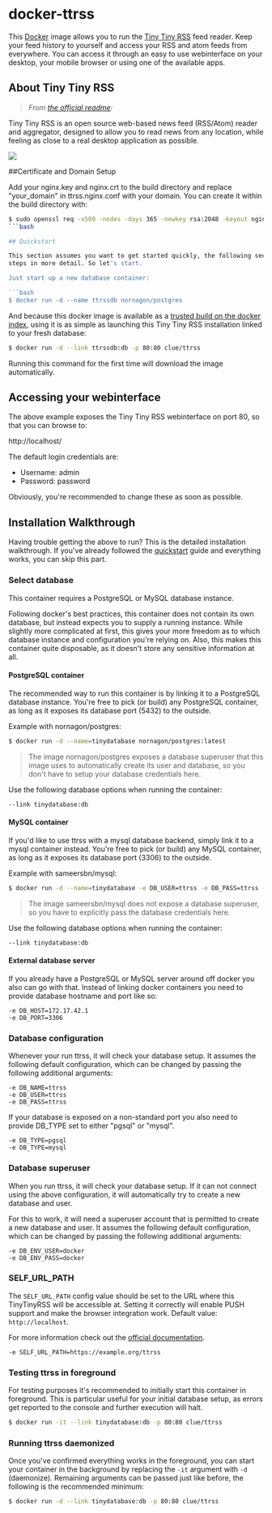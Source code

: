 # docker-ttrss

This [Docker](https://www.docker.com) image allows you to run the [Tiny Tiny RSS](http://tt-rss.org) feed reader.
Keep your feed history to yourself and access your RSS and atom feeds from everywhere.
You can access it through an easy to use webinterface on your desktop, your mobile browser
or using one of the available apps.

## About Tiny Tiny RSS

> *From [the official readme](http://tt-rss.org/redmine/projects/tt-rss/wiki):*

Tiny Tiny RSS is an open source web-based news feed (RSS/Atom) reader and aggregator,
designed to allow you to read news from any location,
while feeling as close to a real desktop application as possible.

![](http://tt-rss.org/images/1.9/1.jpg)

##Certificate and Domain Setup

Add your nginx.key and nginx.crt to the build directory and replace "your_domain" in ttrss.nginx.conf with your domain.
You can create it within the build directory with:

```bash
$ sudo openssl req -x509 -nodes -days 365 -newkey rsa:2048 -keyout nginx.key -out nginx.crt
```bash

## Quickstart

This section assumes you want to get started quickly, the following sections explain the
steps in more detail. So let's start.

Just start up a new database container:

```bash
$ docker run -d --name ttrssdb nornagon/postgres
```

And because this docker image is available as a [trusted build on the docker index](https://index.docker.io/u/clue/ttrss/),
using it is as simple as launching this Tiny Tiny RSS installation linked to your fresh database:

```bash
$ docker run -d --link ttrssdb:db -p 80:80 clue/ttrss
```

Running this command for the first time will download the image automatically.

## Accessing your webinterface

The above example exposes the Tiny Tiny RSS webinterface on port 80, so that you can browse to:

http://localhost/

The default login credentials are:

* Username: admin
* Password: password

Obviously, you're recommended to change these as soon as possible.

## Installation Walkthrough

Having trouble getting the above to run?
This is the detailed installation walkthrough.
If you've already followed the [quickstart](#quickstart) guide and everything works, you can skip this part.

### Select database

This container requires a PostgreSQL or MySQL database instance.

Following docker's best practices, this container does not contain its own database,
but instead expects you to supply a running instance.
While slightly more complicated at first, this gives your more freedom as to which
database instance and configuration you're relying on.
Also, this makes this container quite disposable, as it doesn't store any sensitive
information at all.

#### PostgreSQL container

The recommended way to run this container is by linking it to a PostgreSQL database instance.
You're free to pick (or build) any PostgreSQL container, as long as it exposes
its database port (5432) to the outside.

Example with nornagon/postgres:

```bash
$ docker run -d --name=tinydatabase nornagon/postgres:latest
```

> The image nornagon/postgres exposes a database superuser that this image uses
to automatically create its user and database,
so you don't have to setup your database credentials here.

Use the following database options when running the container:

```
--link tinydatabase:db
```

#### MySQL container

If you'd like to use ttrss with a mysql database backend, simply link it to a
mysql container instead.
You're free to pick (or build) any MySQL container, as long as it exposes
its database port (3306) to the outside.

Example with sameersbn/mysql:

```bash
$ docker run -d --name=tinydatabase -e DB_USER=ttrss -e DB_PASS=ttrss -e DB_NAME=ttrss sameersbn/mysql:latest
```

> The image sameersbn/mysql does not expose a database superuser,
so you have to explicitly pass the database credentials here.

Use the following database options when running the container:

```
--link tinydatabase:db
```

#### External database server

If you already have a PostgreSQL or MySQL server around off docker you also can go with that.
Instead of linking docker containers you need to provide database hostname and port like so:

```
-e DB_HOST=172.17.42.1
-e DB_PORT=3306
```

### Database configuration

Whenever your run ttrss, it will check your database setup. It assumes the following
default configuration, which can be changed by passing the following additional arguments:

```
-e DB_NAME=ttrss
-e DB_USER=ttrss
-e DB_PASS=ttrss
```

If your database is exposed on a non-standard port you also need to provide DB_TYPE set
to either "pgsql" or "mysql".

```
-e DB_TYPE=pgsql
-e DB_TYPE=mysql
```

### Database superuser

When you run ttrss, it will check your database setup. If it can not connect using the above
configuration, it will automatically try to create a new database and user.

For this to work, it will need a superuser account that is permitted to create a new database
and user. It assumes the following default configuration, which can be changed by passing the
following additional arguments:

```
-e DB_ENV_USER=docker
-e DB_ENV_PASS=docker
```

### SELF_URL_PATH

The `SELF_URL_PATH` config value should be set to the URL where this TinyTinyRSS
will be accessible at. Setting it correctly will enable PUSH support and make
the browser integration work. Default value: `http://localhost`.

For more information check out the [official documentation](https://github.com/gothfox/Tiny-Tiny-RSS/blob/master/config.php-dist#L22).

```
-e SELF_URL_PATH=https://example.org/ttrss
```

### Testing ttrss in foreground

For testing purposes it's recommended to initially start this container in foreground.
This is particular useful for your initial database setup, as errors get reported to
the console and further execution will halt.

```bash
$ docker run -it --link tinydatabase:db -p 80:80 clue/ttrss
```

### Running ttrss daemonized

Once you've confirmed everything works in the foreground, you can start your container
in the background by replacing the `-it` argument with `-d` (daemonize).
Remaining arguments can be passed just like before, the following is the recommended
minimum:

```bash
$ docker run -d --link tinydatabase:db -p 80:80 clue/ttrss
```
